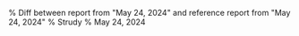 % Diff between report from "May 24, 2024" and reference report from "May 24, 2024"
% Strudy
% May 24, 2024


